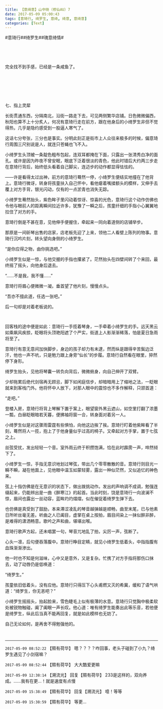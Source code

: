 ```yaml
---
title: 【意绮意】山中晓（修仙AU）7
date: 2017-05-09 05:00:43
tags: [意琦行, 绮罗生, 意绮, 绮意, 意绮意]
categories: [Text]
---
```


<p dir="ltr"  >#意琦行##绮罗生##瑰意绮情#</p> 
<p dir="ltr"  >&nbsp;</p> 
<p dir="ltr"  >&nbsp;</p> 
<p dir="ltr"  >完全找不到手感，已经是一条咸鱼了。</p> 
<p dir="ltr"  >&nbsp;</p> 
<p dir="ltr"  >&nbsp;</p> 
<p dir="ltr"  >&nbsp;</p> 
<p dir="ltr"  >七、指上灵犀</p> 
<p dir="ltr"  >长街贯通东西，分隔南北，沿街一路走下去，可见两侧繁华店铺。日色微微偏西，秋阳也算不上十分炙人，何况有意琦行走在前方，跟在他身后的小绮罗生非但不觉得热，几乎是隐约感受到一股逼人寒气了。</p> 
<p dir="ltr"  >这话七分夸张，三分也是事实。分明此刻正是街市上人众往来极多的时候，偏意琦行周围三尺别说是人，就连只苍蝇也飞不入。</p> 
<p dir="ltr"  >小绮罗生头顶被一条靛色粗布包起，连双耳都掩在下面，只露出一张清秀白净的面孔。或许是因为昨夜不曾安眠，眼底下泛着很淡的青色，他此时错后大约两三步走在意琦行背后，始终低头看着自己脚尖，连迈步的动作都显得怯怯的。</p> 
<p dir="ltr"  >——许是看得太过出神，前方的意琦行蓦然一停，小绮罗生便结实地撞在了他背上。意琦行微讶，转身将孩童扶入自己怀中，看他瘪着嘴揉额头的模样，又伸手去覆上对方手背，银光闪动，仅有的一点淤青也消失无踪。</p> 
<p dir="ltr"  >小绮罗生蓦然抬头，紫色眸子里闪动着惊讶、惊喜的光色，意琦行这个动作仿佛也令他与眼前人的距离瞬间拉近许多，犹豫了一瞬之后，孩童纤细的手指小心翼翼地拉住了对方的手。</p> 
<p dir="ltr"  >意琦行倒是不甚在意，见他伸手便握住，牵起来一同向着道侧的店铺举步。</p> 
<p dir="ltr"  >那原是一间斫琴出售的店家，店老板先迎了上来，领他二人看壁上陈列的物事。意琦行沉吟片刻，转头望向身侧的小绮罗生。</p> 
<p dir="ltr"  >“是你应得之物，由你挑选吧。”</p> 
<p dir="ltr"  >小绮罗生似是一惊，与他交握的手指也攥紧了。茫然抬头在四壁间转了个来回，最终摇了摇头，向他身后退去。</p> 
<p dir="ltr"  >“……不是我，我不懂……”</p> 
<p dir="ltr"  >意琦行将眉心便微微一凝。垂首望了他片刻，慢慢点头。</p> 
<p dir="ltr"  >“吾亦不擅此道，任选一张吧。”</p> 
<p dir="ltr"  >后一句却是对着老板说的。</p> 
<p dir="ltr"  >&nbsp;</p> 
<p dir="ltr"  >回客栈的途中便是如此：意琦行一手揽着琴身，一手牵着小绮罗生的手。远天黑云如乘飙风疾掠，眨眼将头顶艳阳遮了个严实，街道上人影渐渐稀落，怕是夏日急雨将至了。</p> 
<p dir="ltr"  >意琦行有意无意间加快脚步，身边的孩子却力有未逮，然而纵是跟得辛苦鬓边泛汗，他也一声不吭，只是勉力跟上身旁“仙长”的步履。意琦行自然看在眼里，猝然停下身形。</p> 
<p dir="ltr"  >绮罗生抬头，见他将琴囊一转负向背后，微微俯身，向自己伸开了双臂。</p> 
<p dir="ltr"  >少却拖累后绝代剑宿再无顾忌，脚下如闲庭信步，却暗暗用上了缩地之法，一眨眼就来到客栈门外。他将怀中人放下，对那人眼中的震惊也不多作解释，只颔首道：</p> 
<p dir="ltr"  >“走吧。”</p> 
<p dir="ltr"  >登楼入房，意琦行将背上琴解下置于案上，眼望窗外黑云遮山，如空里打翻了浓墨一瓢，白昼眨眼暗若天暮，便拂袖将窗一合，转身面对着另一人。</p> 
<p dir="ltr"  >小绮罗生似是对这骤雨雷霆有些惧怕，向他这边挨了挨。意琦行盯着他紫眸看了半刻，蓦然将人一揽，抱上了于他身量似乎过高的椅子。又牵起对方手掌，置于七弦之上。</p> 
<p dir="ltr"  >丝弦受扰，发出轻轻一个音。室外雨云终于积攒饱满，恰在此时霹雳一声，哗然倾下了。</p> 
<p dir="ltr"  >小绮罗生一惊，手指无意识地划过琴弦，带出几个零零散散的音。意琦行则目光一瞬不瞬，凝在他面上，见他眼中温玉如蒙轻雾，露出一种似茫然，又似追忆的神色来。</p> 
<p dir="ltr"  >弦上十指仿佛是在无意识的状态下，做出拨挑动作。发出的声响调不成调，勉强连缀起来，仍能辨出是一曲《醉寒江》的起首。当此时刻，饶是意琦行一向波澜不惊，眉间也露出一丝动容，蓝眸灼灼熠熠，似在催促着绮罗生弹下去。</p> 
<p dir="ltr"  >也仿佛是真受到了鼓励，本来滞涩凌乱的琴音越弹越是顺畅，曲至末尾，已与他素日所听丝毫无差。听曲之人已阖目，虚掌在桌上按拍，眉目间染上一抹似醉非醉，是难得的潇洒畅意。歌吟之声和曲，堪堪出喉。</p> 
<p dir="ltr"  >意琦行歌声方起，还未唱罢一句，琴音兀地乱了拍，尖厉一声，弦断了。</p> 
<p dir="ltr"  >心头一凛，后句便吞落腹中。意琦行睁目定睛，就见小绮罗生低着头，中指指腹有血珠渐渐渗出。</p> 
<p dir="ltr"  >他一时也不知是何滋味，心中又是意外，又是复杂。忙携了对方手指将那伤口抹去，动了动唇仍是低唤道：</p> 
<p dir="ltr"  >“绮罗生。”</p> 
<p dir="ltr"  >孩童依旧低着头，没有应他。意琦行只得压下心头甫燃又灭的希冀，缓和了语气哄道：“绮罗生，你无恙吧？”</p> 
<p dir="ltr"  >小绮罗生摇摇头，抬起脸来，雪色睫毛上似有极薄的水意。意琦行只觉胸中极柔软处被锐物触碰，阖了阖眼一声长叹。他心道：唯有绮罗生能奏出此等乐音，若他便是绮罗生，纵此后当真不能再回复，就是如此模样也无妨了。</p> 
<p dir="ltr"  >自己无论如何，是再舍不得勉强他的。</p> 
<p dir="ltr"  >&nbsp;</p>

<!-- more -->

---

`2017-05-09 08:52:22` 【隰有荷华】 嗯？？？？咋回事，老头子碰到了小九？绮罗生遇见了小剑宿嘛？

`2017-05-09 08:52:44` 【隰有荷华】 大大酷爱更嘛

`2017-05-09 12:38:14` 【溯流光】 回复【隰有荷华】 233是这样的，双向养成。……我有在更…！就是速度有点慢

`2017-05-09 15:38:49` 【隰有荷华】 回复【溯流光】 噫！等等

`2017-05-09 15:38:59` 【隰有荷华】 等更…
